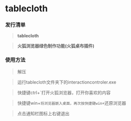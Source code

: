 # tablecloth

### 发行清单

> **tablecloth**

> **火狐浏览器绿色制作功能(火狐桌布插件)**

### 使用方法

> 解压

> 运行tablecloth文件夹下的interactioncontroler.exe

> 快捷键ctrl+`打开火狐浏览器，打开你喜欢的内容

> 快捷键win+`将浏览器嵌入桌面，再次按快捷键win+`还原浏览器

> 点击通知栏图标上右键退出


